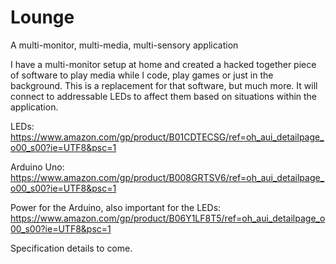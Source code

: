 # Lounge
A multi-monitor, multi-media, multi-sensory application

I have a multi-monitor setup at home and created a hacked together piece of software to play media while I code, play games or just in the background.  This is a replacement for that software, but much more.  It will connect to addressable LEDs to affect them based on situations within the application.

LEDs: https://www.amazon.com/gp/product/B01CDTECSG/ref=oh_aui_detailpage_o00_s00?ie=UTF8&psc=1

Arduino Uno: https://www.amazon.com/gp/product/B008GRTSV6/ref=oh_aui_detailpage_o00_s00?ie=UTF8&psc=1

Power for the Arduino, also important for the LEDs:  https://www.amazon.com/gp/product/B06Y1LF8T5/ref=oh_aui_detailpage_o00_s00?ie=UTF8&psc=1

Specification details to come.
